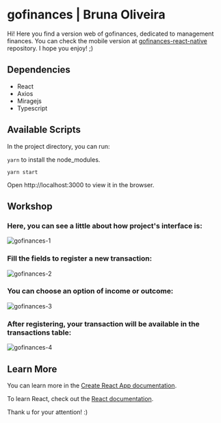 # gofinances | Bruna Oliveira

Hi! Here you find a version web of gofinances, dedicated to management finances. You can check the mobile version at [gofinances-react-native](https://github.com/olivpuddin/gofinances-react-native) repository.
I hope you enjoy! ;)

## Dependencies
- React 
- Axios
- Miragejs
- Typescript

## Available Scripts
In the project directory, you can run:

`yarn` to install the node_modules.

`yarn start` 

Open http://localhost:3000 to view it in the browser.

## Workshop
### Here, you can see a little about how project's interface is: 

![gofinances-1](https://user-images.githubusercontent.com/95765270/165201567-5db7c855-6b72-4e3b-b6c6-73d8359450c0.png)


### Fill the fields to register a new transaction:

![gofinances-2](https://user-images.githubusercontent.com/95765270/165201585-74da68a7-c998-4409-a9d4-e073a8e762c9.png)


### You can choose an option of income or outcome:

![gofinances-3](https://user-images.githubusercontent.com/95765270/165201594-c10ce93c-9e2e-476e-baf4-5620f642c4f7.png)


### After registering, your transaction will be available in the transactions table:

![gofinances-4](https://user-images.githubusercontent.com/95765270/165201602-3d484ec1-5bd2-4dc1-ac40-3b4d0b2f441a.png)


## Learn More

You can learn more in the [Create React App documentation](https://facebook.github.io/create-react-app/docs/getting-started).

To learn React, check out the [React documentation](https://reactjs.org/).

Thank u for your attention! :)
